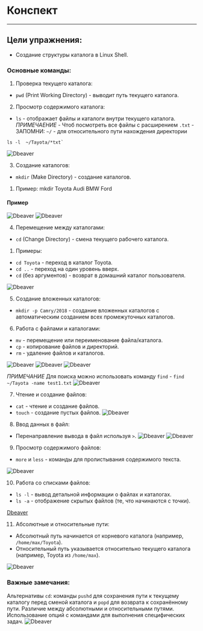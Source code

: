# Конспект

---

## Цели упражнения:

- Создание структуры каталога в Linux Shell.

### Основные команды:

1. Проверка текущего каталога:

- `pwd` (Print Working Directory) - выводит путь текущего каталога.

2. Просмотр содержимого каталога:

- `ls` - отображает файлы и каталоги внутри текущего каталога.
  *ПРИМЕЧАЕНИЕ* - Чтоб посмотреть все файлы с расширением `.txt`  - ЗАПОМНИ: `~/` - для относительного пути нахождения
  директории

```shell
ls -l  ~/Tayota/*txt`
```

![Dbeaver](/2%20Работа%20с%20Shell/shell21.png)

3. Создание каталогов:

- `mkdir` (Make Directory) - создание каталогов.

1) Пример: mkdir Toyota Audi BMW Ford

#### Пример

![Dbeaver](/2%20Работа%20с%20Shell/shell4.png)
![Dbeaver](/2%20Работа%20с%20Shell/shell13.jpg)

4. Перемещение между каталогами:

- `cd` (Change Directory) - смена текущего рабочего каталога.

1. Примеры:

- `cd Toyota` - переход в каталог Toyota.
- `cd ..` - переход на один уровень вверх.
- `cd` (без аргументов) - возврат в домашний каталог пользователя.

![Dbeaver](/2%20Работа%20с%20Shell/shell5.png)

5. Создание вложенных каталогов:

- `mkdir -p Camry/2018` - создание вложенных каталогов с автоматическим созданием всех промежуточных каталогов.

6. Работа с файлами и каталогами:

- `mv` - перемещение или переименование файла/каталога.
- `cp` - копирование файлов и директорий.
- `rm` - удаление файлов и каталогов.

![Dbeaver](/2%20Работа%20с%20Shell/shell8.png)
![Dbeaver](/2%20Работа%20с%20Shell/shell9.png)
![Dbeaver](/2%20Работа%20с%20Shell/shell15.jpg)

*ПРИМЕЧАНИЕ* Для поиска можно использовать команду `find`  - `find ~/Tayota -name test1.txt`
![Dbeaver](/2%20Работа%20с%20Shell/shell20.png)

7. Чтение и создание файлов:

- `cat` - чтение и создание файлов.
- `touch` - создание пустых файлов.
  ![Dbeaver](/2%20Работа%20с%20Shell/shell10.png)

8. Ввод данных в файл:

- Перенаправление вывода в файл используя `>`.
  ![Dbeaver](/2%20Работа%20с%20Shell/shell10.png)
  ![Dbeaver](/2%20Работа%20с%20Shell/shell16.jpg)

9. Просмотр содержимого файлов:

- `more` и `less` - команды для пролистывания содержимого текста.

![Dbeaver](/2%20Работа%20с%20Shell/shell11.png)

10. Работа со списками файлов:

- `ls -l` - вывод детальной информации о файлах и каталогах.
- `ls -a` - отображение скрытых файлов (те, что начинаются с точки).

[Dbeaver](/2%20Работа%20с%20Shell/shell12.png)

11. Абсолютные и относительные пути:

- Абсолютный путь начинается от корневого каталога (например, `/home/max/Toyota`).
- Относительный путь указывается относительно текущего каталога (например, Toyota из `/home/max`).

![Dbeaver](/2%20Работа%20с%20Shell/shell6.png)

### Важные замечания:

Альтернативы `cd`: команды `pushd` для сохранения пути к текущему каталогу перед сменой каталога и `popd` для возврата к
сохранённому пути.
Различие между абсолютными и относительными путями.
Использование опций с командами для выполнения специфических задач.
![Dbeaver](/2%20Работа%20с%20Shell/shell7.png)
